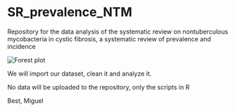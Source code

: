 # SR_prevalence_NTM

Repository for the data analysis of the systematic review on nontuberculous mycobacteria in cystic fibrosis, a systematic review of prevalence and incidence

![Forest plot](https://upload.wikimedia.org/wikipedia/commons/7/73/Forestplot01.jpg)

We will import our dataset, clean it and analyze it. 

No data will be uploaded to the repository, only the scripts in R

Best, 
Miguel


